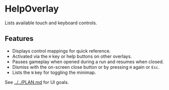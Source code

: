 # HelpOverlay

Lists available touch and keyboard controls.

## Features

- Displays control mappings for quick reference.
- Activated via the `H` key or help buttons on other overlays.
- Pauses gameplay when opened during a run and resumes when closed.
- Dismiss with the on-screen close button or by pressing `H` again or `Esc`.
- Lists the `N` key for toggling the minimap.

See [../../PLAN.md](../../PLAN.md) for UI goals.
